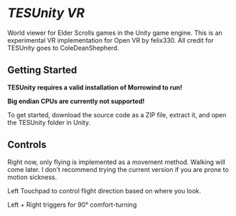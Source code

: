 *TESUnity VR*
==========

World viewer for Elder Scrolls games in the Unity game engine. This is an experimental VR implementation for Open VR by felix330. All credit for TESUnity goes to ColeDeanShepherd.


Getting Started
---------------

**TESUnity requires a valid installation of Morrowind to run!**

**Big endian CPUs are currently not supported!**

To get started, download the source code as a ZIP file, extract it, and open the TESUnity folder in Unity.


Controls
--------

Right now, only flying is implemented as a movement method. Walking will come later. I don't recommend trying the current version if you are prone to motion sickness.

Left Touchpad to control flight direction based on where you look.

Left + Right triggers for 90° comfort-turning
